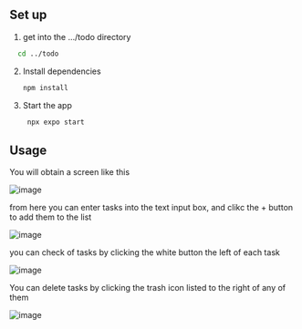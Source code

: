 

## Set up

1. get into the .../todo directory

 ```bash
   cd ../todo
   ```

2. Install dependencies

   ```bash
   npm install
   ```

3. Start the app

   ```bash
    npx expo start
   ```

## Usage

You will obtain a screen like this

![image](https://github.com/user-attachments/assets/07cf3c11-09f6-4073-a3b7-0f3b95f25ccd)

from here you can enter tasks into the text input box, and clikc the + button to add them to the list

![image](https://github.com/user-attachments/assets/91383703-dfc5-4258-a98d-c4ee049c21dd)

you can check of tasks by clicking the white button the left of each task

![image](https://github.com/user-attachments/assets/74dfcd0d-fe45-42d3-9716-603961581299)

You can delete tasks by clicking the trash icon listed to the right of any of them 

![image](https://github.com/user-attachments/assets/43e1b94c-34cf-4fc7-bc33-ec57feb07ddd)


